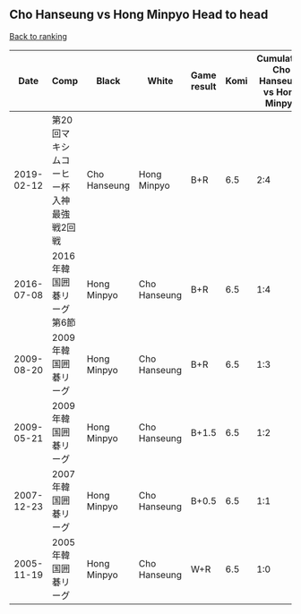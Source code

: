 ## Cho Hanseung vs Hong Minpyo Head to head

[Back to ranking](../../index.md)




| **Date** | **Comp** | **Black** | **White** | **Game result** | **Komi** | **Cumulative Cho Hanseung vs Hong Minpyo** | **Cho Hanseung streak** | **Hong Minpyo streak** | 
| --- | --- | --- | --- | --- | --- | --- | --- | --- |
| 2019-02-12 | 第20回マキシムコーヒー杯入神最強戦2回戦 | Cho Hanseung | Hong Minpyo | B+R | 6.5 | 2:4 | 1 | 0 | 
| 2016-07-08 | 2016年韓国囲碁リーグ第6節 | Hong Minpyo | Cho Hanseung | B+R | 6.5 | 1:4 | 0 | 4 | 
| 2009-08-20 | 2009年韓国囲碁リーグ | Hong Minpyo | Cho Hanseung | B+R | 6.5 | 1:3 | 0 | 3 | 
| 2009-05-21 | 2009年韓国囲碁リーグ | Hong Minpyo | Cho Hanseung | B+1.5 | 6.5 | 1:2 | 0 | 2 | 
| 2007-12-23 | 2007年韓国囲碁リーグ | Hong Minpyo | Cho Hanseung | B+0.5 | 6.5 | 1:1 | 0 | 1 | 
| 2005-11-19 | 2005年韓国囲碁リーグ | Hong Minpyo | Cho Hanseung | W+R | 6.5 | 1:0 | 1 | 0 |




